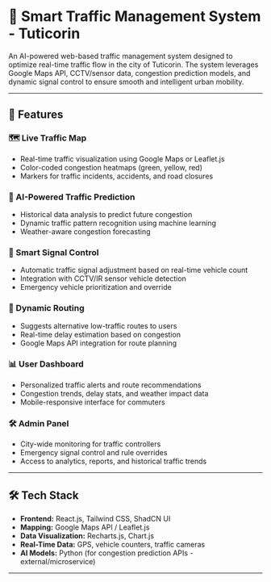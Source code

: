 # 🚦 Smart Traffic Management System - Tuticorin

An AI-powered web-based traffic management system designed to optimize real-time traffic flow in the city of Tuticorin. The system leverages Google Maps API, CCTV/sensor data, congestion prediction models, and dynamic signal control to ensure smooth and intelligent urban mobility.

---

## 📌 Features

### 🗺️ Live Traffic Map
- Real-time traffic visualization using Google Maps or Leaflet.js
- Color-coded congestion heatmaps (green, yellow, red)
- Markers for traffic incidents, accidents, and road closures

### 🧠 AI-Powered Traffic Prediction
- Historical data analysis to predict future congestion
- Dynamic traffic pattern recognition using machine learning
- Weather-aware congestion forecasting

### 🚦 Smart Signal Control
- Automatic traffic signal adjustment based on real-time vehicle count
- Integration with CCTV/IR sensor vehicle detection
- Emergency vehicle prioritization and override

### 🧭 Dynamic Routing
- Suggests alternative low-traffic routes to users
- Real-time delay estimation based on congestion
- Google Maps API integration for route planning

### 📊 User Dashboard
- Personalized traffic alerts and route recommendations
- Congestion trends, delay stats, and weather impact data
- Mobile-responsive interface for commuters

### 🛠️ Admin Panel
- City-wide monitoring for traffic controllers
- Emergency signal control and rule overrides
- Access to analytics, reports, and historical traffic trends

---

## 🛠️ Tech Stack

- **Frontend:** React.js, Tailwind CSS, ShadCN UI
- **Mapping:** Google Maps API / Leaflet.js
- **Data Visualization:** Recharts.js, Chart.js
- **Real-Time Data:** GPS, vehicle counters, traffic cameras
- **AI Models:** Python (for congestion prediction APIs - external/microservice)

---


